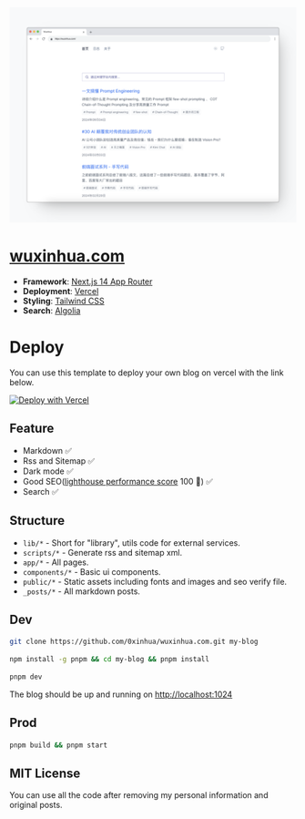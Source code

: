 ![](./assets/screenshot.png)

# [wuxinhua.com](https://wuxinhua.com)

- **Framework**: [Next.js 14 App Router](https://nextjs.org/)
- **Deployment**: [Vercel](https://vercel.com)
- **Styling**: [Tailwind CSS](https://tailwindcss.com)
- **Search**: [Algolia](https://www.algolia.com/)

# Deploy

You can use this template to deploy your own blog on vercel with the link below.

[![Deploy with Vercel](https://vercel.com/button)](https://vercel.com/new/clone?repository-url=https%3A%2F%2Fgithub.com%2F0xinhua%2Fwuxinhua.com&project-name=my-blog&repository-name=my-blog&demo-title=wuxinhua.com&demo-description=A%20blog%20site%20created%20with%20Next.js%2014%20by%200xinhua.&demo-url=https%3A%2F%2Fgithub.com%2F0xinhua%2Fwuxinhua.com)

## Feature

- Markdown ✅
- Rss and Sitemap ✅
- Dark mode ✅
- Good SEO([lighthouse performance score](./assets/lighthouse.jpeg) 100 🎉) ✅
- Search ✅

## Structure

- `lib/*` - Short for "library", utils code for external services.
- `scripts/*` - Generate rss and sitemap xml.
- `app/*` - All pages.
- `components/*` - Basic ui components.
- `public/*` - Static assets including fonts and images and seo verify file.
- `_posts/*` - All markdown posts.

## Dev

```bash
git clone https://github.com/0xinhua/wuxinhua.com.git my-blog
```

```bash
npm install -g pnpm && cd my-blog && pnpm install
```

```bash
pnpm dev
```

The blog should be up and running on [http://localhost:1024](http://localhost:1024)

## Prod

```bash
pnpm build && pnpm start
```

## MIT License

You can use all the code after removing my personal information and original posts.
